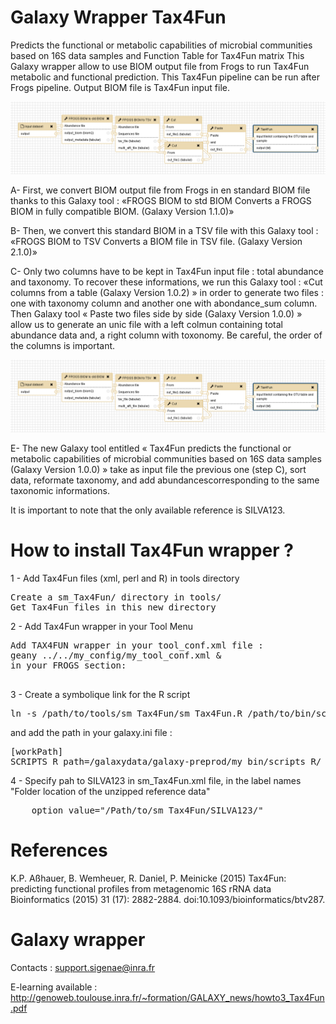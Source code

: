 # Galaxy Wrapper Tax4Fun

Predicts the functional or metabolic capabilities of microbial communities based on 16S data samples and Function Table for Tax4Fun matrix 
This Galaxy wrapper allow to use BIOM output file from Frogs to run Tax4Fun metabolic and functional prediction.
This Tax4Fun pipeline can be run after Frogs pipeline. Output BIOM file is Tax4Fun input file.


![alt text](https://raw.githubusercontent.com/Bios4Biol/GalaxyWrapperTax4Fun/master/pipeline_tax4fun.png)


A- First, we convert BIOM output file from Frogs in en standard BIOM file thanks to this Galaxy tool : «FROGS BIOM to std BIOM
  Converts a FROGS BIOM in fully compatible BIOM. (Galaxy Version 1.1.0)»
  
B- Then, we convert this standard BIOM in a TSV file with this Galaxy tool : «FROGS BIOM to TSV Converts a BIOM file in TSV file. (Galaxy Version 2.1.0)»

C- Only two columns have to be kept in Tax4Fun input file : total abundance and taxonomy. To recover these informations, we run this Galaxy tool : «Cut columns from a table (Galaxy Version 1.0.2) » in order to generate two files : one with taxonomy column and another one with abondance_sum column. Then Galaxy tool « Paste two   files   side   by   side   (Galaxy   Version   1.0.0) »   allow us to generate an unic file with a left colmun containing total abundance data and, a right column with toxonomy. Be careful, the order of the columns is important.
  
![alt text](https://raw.githubusercontent.com/Bios4Biol/GalaxyWrapperTax4Fun/master/pipeline_tax4fun.png)

E- The new Galaxy tool entitled « Tax4Fun predicts   the   functional   or   metabolic   capabilities   of   microbial communities   based   on   16S   data   samples   (Galaxy   Version   1.0.0) »  take as input file the previous one (step C), sort data, reformate taxonomy, and add abundancescorresponding to the same taxonomic informations.

It is important to note that the only available reference is SILVA123.


# How to install Tax4Fun wrapper ?

1 - Add Tax4Fun files (xml, perl and R) in tools directory 
<pre>
Create a sm_Tax4Fun/ directory in tools/
Get Tax4Fun files in this new directory
</pre>

2 - Add Tax4Fun wrapper in your Tool Menu
<pre>
Add TAX4FUN wrapper in your tool_conf.xml file :
geany ../../my_config/my_tool_conf.xml &
in your FROGS section:
<tool file="my_tools/sm_Tax4Fun/sm_Tax4Fun.xml" />
</pre>

3 - Create a symbolique link for the R script
<pre>
ln -s /path/to/tools/sm_Tax4Fun/sm_Tax4Fun.R /path/to/bin/scripts_R/.
</pre>

and add the path in your galaxy.ini file :
<pre>
[workPath]
SCRIPTS_R_path=/galaxydata/galaxy-preprod/my_bin/scripts_R/
</pre> 
 
4 - Specify pah to SILVA123 in sm_Tax4Fun.xml file, in the label names "Folder location of the unzipped reference data"
<pre>
    option value="/Path/to/sm_Tax4Fun/SILVA123/"
</pre>


# References

K.P. Aßhauer, B. Wemheuer, R. Daniel, P. Meinicke (2015)
Tax4Fun: predicting functional profiles from metagenomic 16S rRNA data
Bioinformatics (2015) 31 (17): 2882-2884. doi:10.1093/bioinformatics/btv287. 

# Galaxy wrapper

Contacts : support.sigenae@inra.fr

E-learning available : http://genoweb.toulouse.inra.fr/~formation/GALAXY_news/howto3_Tax4Fun.pdf
